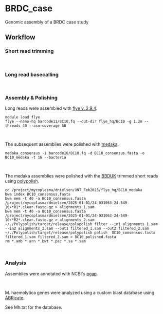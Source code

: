 # BRDC_case
Genomic assembly of a BRDC case study


## Workflow
### Short read trimming

<br>

### Long read basecalling

<br>

### Assembly & Polishing
Long reads were assembled with [flye v. 2.9.4](https://github.com/mikolmogorov/Flye/blob/flye/docs/USAGE.md).
```
module load flye
flye --nano-hq barcode11/BC10.fq --out-dir flye_hq/BC10 -g 1.2m --threads 40 --asm-coverage 50
```

<br>

The subsequent assemblies were polished with [medaka](https://github.com/nanoporetech/medaka).
```
medaka_consensus -i barcode10/BC10.fq -d BC10_consensus.fasta -o BC10_medaka -t 16 --bacteria
```

<br>

The medaka assemblies were polished with the [BBDUK](https://github.com/BioInfoTools/BBMap/blob/master/sh/bbduk.sh) trimmed short reads using [polypolish](https://github.com/rrwick/Polypolish/wiki/How-to-run-Polypolish).
```
cd /project/mycoplasma/dnielsen/ONT_Feb2025/flye_hq/BC10_medaka
bwa index BC10_consensus.fasta
bwa mem -t 40 -a BC10_consensus.fasta /project/mycoplasma/dnielsen/2025-01-01/24-031063-24-549-10/*R1*.clean.fastq.gz > alignments_1.sam
bwa mem -t 40 -a BC10_consensus.fasta /project/mycoplasma/dnielsen/2025-01-01/24-031063-24-549-10/*R2*.clean.fastq.gz > alignments_2.sam
~/./Polypolish/target/release/polypolish filter --in1 alignments_1.sam --in2 alignments_2.sam --out1 filtered_1.sam --out2 filtered_2.sam
~/./Polypolish/target/release/polypolish polish  BC10_consensus.fasta filtered_1.sam filtered_2.sam > BC10_polished.fasta
rm *.amb *.ann *.bwt *.pac *.sa *.sam
```

<br>

### Analysis
Assemblies were annotated with NCBI's [pgap](https://github.com/ncbi/pgap/tree/master/bacterial_annot). 

<br>

M. haemolytica genes were analyzed using a custom blast database using [ABRicate](https://github.com/boasvdp/extract_genes_ABRicate). 

See Mh.txt for the database.
